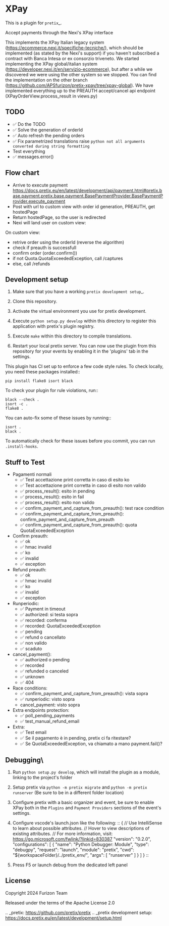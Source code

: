 XPay
==========================

This is a plugin for `pretix`_. 

Accept payments through the Nexi's XPay interface

This implements the XPay Italian legacy system (https://ecommerce.nexi.it/specifiche-tecniche/), which should be implemented (as stated by the Nexi's support) if you haven't subscribed a contract with Banca Intesa or ex consorzio triveneto. We started implementing the XPay global/italian system (https://developer.nexi.it/en/servizio-ecommerce), but after a while we discovered we were using the other system so we stopped. You can find the implementation on the other branch (https://github.com/APSfurizon/pretix-xpay/tree/xpay-global). We have implemented everything up to the PREAUTH accept/cancel api endpoint (XPayOrderView.process_result in views.py)

TODO
----
- ✅ Do the TODO
- ✅ Solve the generation of orderId
- ✅ Auto refresh the pending orders
- ✅ Fix parametrized translations raise `python not all arguments converted during string formatting`
- Test everything
- ✅ messages.error()


Flow chart
----------
- Arrive to execute payment https://docs.pretix.eu/en/latest/development/api/payment.html#pretix.base.payment.pretix.base.payment.BasePaymentProvider.BasePaymentProvider.execute_payment
- Post with url to custom view with order id generation, PREAUTH, get hostedPage
- Return hostedPage, so the user is redirected
- Nexi will land user on custom view:

On custom view:

- retrive order using the orderId (reverse the algorithm)
- check if preauth is successfull
- confirm order (order.confirm())
- if not Quota.QuotaExceededException, call /captures
- else, call /refunds


Development setup
-----------------

1. Make sure that you have a working `pretix development setup`_.

2. Clone this repository.

3. Activate the virtual environment you use for pretix development.

4. Execute ``python setup.py develop`` within this directory to register this application with pretix's plugin registry.

5. Execute ``make`` within this directory to compile translations.

6. Restart your local pretix server. You can now use the plugin from this repository for your events by enabling it in
   the 'plugins' tab in the settings.

This plugin has CI set up to enforce a few code style rules. To check locally, you need these packages installed::

    pip install flake8 isort black

To check your plugin for rule violations, run::

    black --check .
    isort -c .
    flake8 .

You can auto-fix some of these issues by running::

    isort .
    black .

To automatically check for these issues before you commit, you can run ``.install-hooks``.

Stuff to Test
-----------------
- Pagamenti normali
    - ✅ Test accettazione print corretta in caso di esito ko
    - ✅ Test accettazione print corretta in caso di esito non valido
    - ✅ process_result(): esito in pending
    - ✅ process_result(): esito in fail
    - ✅ process_result(): esito non valido
    - ✅ confirm_payment_and_capture_from_preauth(): test race condition
    - ✅ confirm_payment_and_capture_from_preauth(): confirm_payment_and_capture_from_preauth
    - ✅ confirm_payment_and_capture_from_preauth(): quota QuotaExceededException
- Confirm preauth:
    - ✅ ok
    - ✅ hmac invalid
    - ✅ ko
    - ✅ invalid
    - ✅ exception
- Refund preauth:
    - ✅ ok
    - ✅ hmac invalid
    - ✅ ko
    - ✅ invalid
    - ✅ exception
- Runperiodic:
    - ✅ Payment in timeout
    - ✅ authorized: si testa sopra
    - ✅ recorded: conferma
    - ✅ recorded: QuotaExceededException
    - ✅ pending
    - ✅ refund o cancellato
    - ✅ non valido
    - ✅ scaduto
- cancel_payment():
    - ✅ authorized o pending
    - ✅ recorded
    - ✅ refunded o canceled
    - ✅ unknown
    - ✅ 404
- Race conditions:
    - ✅ confirm_payment_and_capture_from_preauth(): vista sopra
    - ✅ runperiodic: visto sopra
    - cancel_payment: visto sopra
- Extra endpoints protection:
    - ✅ poll_pending_payments
    - ✅ test_manual_refund_email
- Extra:
    - ✅ Test email
    - ✅ Se il pagamento è in pending, pretix ci fa ritestare?
    - ✅ Se QuotaExceededException, va chiamato a mano payment.fail()?

Debugging\
-----------------

1. Run ``python setup.py develop``, which will install the plugin as a module, linking to the project's folder

2. Setup pretix via ``python -m pretix migrate`` and ``python -m pretix runserver`` (Be sure to be in a different folder location)

3. Configure pretix with a basic organizer and event, be sure to enable XPay both in the ``Plugins`` and ``Payment Providers`` sections of the event's settings.

4. Configure vscode's launch.json like the following:
    ::
    {
        // Use IntelliSense to learn about possible attributes.
        // Hover to view descriptions of existing attributes.
        // For more information, visit: https://go.microsoft.com/fwlink/?linkid=830387
        "version": "0.2.0",
        "configurations": [
            {
                "name": "Python Debugger: Module",
                "type": "debugpy",
                "request": "launch",
                "module": "pretix",
                "cwd": "${workspaceFolder}/../pretix_env/",
                "args": [
                    "runserver"
                ]
            }
        ]
    }
    ::

5. Press F5 or launch debug from the dedicated left panel

License
-------


Copyright 2024 Furizon Team

Released under the terms of the Apache License 2.0



.. _pretix: https://github.com/pretix/pretix
.. _pretix development setup: https://docs.pretix.eu/en/latest/development/setup.html
